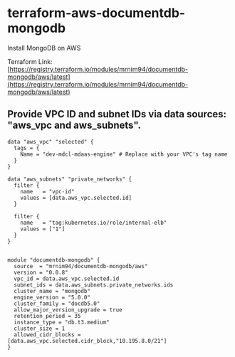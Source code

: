 # terraform-aws-documentdb-mongodb
Install MongoDB on AWS   

Terraform Link:
[https://registry.terraform.io/modules/mrnim94/documentdb-mongodb/aws/latest](https://registry.terraform.io/modules/mrnim94/documentdb-mongodb/aws/latest)


## Provide VPC ID and subnet IDs via data sources: "aws_vpc and aws_subnets".


```hcl
data "aws_vpc" "selected" {
  tags = {
    Name = "dev-mdcl-mdaas-engine" # Replace with your VPC's tag name
  }
}

data "aws_subnets" "private_networks" {
  filter {
    name   = "vpc-id"
    values = [data.aws_vpc.selected.id]
  }

  filter {
    name   = "tag:kubernetes.io/role/internal-elb"
    values = ["1"]
  }
}


module "documentdb-mongodb" {
  source  = "mrnim94/documentdb-mongodb/aws"
  version = "0.0.8"
  vpc_id = data.aws_vpc.selected.id
  subnet_ids = data.aws_subnets.private_networks.ids
  cluster_name = "mongodb"
  engine_version = "5.0.0"
  cluster_family = "docdb5.0"
  allow_major_version_upgrade = true
  retention_period = 35
  instance_type = "db.t3.medium"
  cluster_size = 1
  allowed_cidr_blocks = [data.aws_vpc.selected.cidr_block,"10.195.8.0/21"]
}
```

